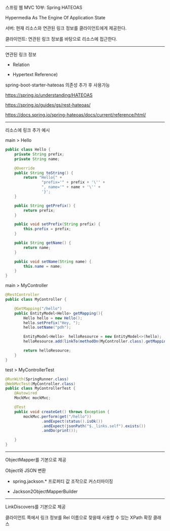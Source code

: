 스프링 웹 MVC 10부: Spring HATEOAS

Hypermedia As The Engine Of Application State

서버: 현재 리소스와 연관된 링크 정보를 클라이언트에게 제공한다.

클라이언트: 연관된 링크 정보를 바탕으로 리소스에 접근한다.

---

연관된 링크 정보

- Relation

- Hypertext Reference)

spring-boot-starter-hateoas 의존성 추가 후 사용가능

https://spring.io/understanding/HATEOAS

https://spring.io/guides/gs/rest-hateoas/

https://docs.spring.io/spring-hateoas/docs/current/reference/html/

---

리소스에 링크 추가 예시

main > Hello

```java
public class Hello {
    private String prefix;
    private String name;

    @Override
    public String toString() {
        return "Hello{" +
                "prefix='" + prefix + '\'' +
                ", name='" + name + '\'' +
                '}';
    }

    public String getPrefix() {
        return prefix;
    }

    public void setPrefix(String prefix) {
        this.prefix = prefix;
    }

    public String getName() {
        return name;
    }

    public void setName(String name) {
        this.name = name;
    }
}
```

main > MyController

```java
@RestController
public class MyController {

    @GetMapping("/hello")
    public EntityModel<Hello> getMapping(){
        Hello hello = new Hello();
        hello.setPrefix("Hey, ");
        hello.setName("pdh");

        EntityModel<Hello>  helloResource = new EntityModel<>(hello);
        helloResource.add(linkTo(methodOn(MyController.class).getMapping()).withSelfRel());

        return helloResource;
    }
}
```

test > MyControllerTest

```java
@RunWith(SpringRunner.class)
@WebMvcTest(MyController.class)
public class MyControllerTest {
    @Autowired
    MockMvc mockMvc;

    @Test
    public void createGet() throws Exception {
        mockMvc.perform(get("/hello"))
                .andExpect(status().isOk())
                .andExpect(jsonPath("$._links.self").exists())
                .andDo(print());

    }
}
```

---

ObjectMapper를 기본으로 제공

Object와 JSON 변환 

- spring.jackson.* 프로퍼티 값 조작으로 커스터마이징 

- Jackson2ObjectMapperBuilder

---

LinkDiscovers를 기본으로 제공

클라이언트 쪽에서 링크 정보를 Rel 이름으로 찾을때 사용할 수 있는 XPath 
확장 클래스

